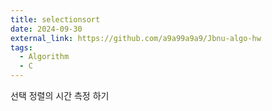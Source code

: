 ```yaml
---
title: selectionsort
date: 2024-09-30
external_link: https://github.com/a9a99a9a9/Jbnu-algo-hw
tags:
  - Algorithm
  - C
---
```


선택 정렬의 시간 측정 하기

<!--more-->
